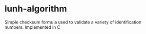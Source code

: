 # lunh-algorithm
Simple checksum formula used to validate a variety of identification numbers. Implemented in C
